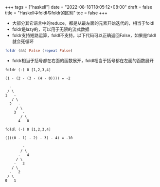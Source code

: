 +++
tags = ["haskell"]
date = "2022-08-18T18:05:12+08:00"
draft = false
title = "Haskell中foldl与foldr的区别"
toc = false
+++

- 大部分其它语言中的reduce，都是从最左面的元素开始迭代的，相当于foldl
- foldr是lazy的，可以用于无限的流式数据
- foldr支持短路运算，foldl不支持，以下代码可以正确返回False，如果是foldl就会死循环
```haskell
foldr (&&) False (repeat False)
```
- foldr相当于括号都在右面的函数展开，foldl相当于括号都在左面的函数展开

```
foldr (-) 0 [1,2,3,4]

(1 - (2 - (3 - (4 - 0)))) = -2

  -
 / \
1   -
   / \
  2   -
     / \
    3   -
       / \
      4   0
```
```
foldl (-) 0 [1,2,3,4]

((((0 - 1) - 2) - 3) - 4) = -10

        -
       / \
      -   4
     / \
    -   3
   / \
  -   2
 / \
0   1
```